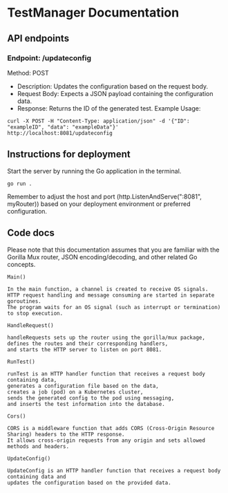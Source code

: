 # TestManager Documentation

## API endpoints

### Endpoint: /updateconfig
Method: POST
- Description: Updates the configuration based on the request body.
- Request Body: Expects a JSON payload containing the configuration data.
- Response: Returns the ID of the generated test.
Example Usage:

```
curl -X POST -H "Content-Type: application/json" -d '{"ID": "exampleID", "data": "exampleData"}' http://localhost:8081/updateconfig
```


## Instructions for deployment

Start the server by running the Go application in the terminal.

```
go run .
``` 
Remember to adjust the host and port (http.ListenAndServe(":8081", myRouter)) based on your deployment environment or preferred configuration.

## Code docs

Please note that this documentation assumes that you are familiar with the Gorilla Mux router, JSON encoding/decoding, and other related Go concepts.

` Main() `
```
In the main function, a channel is created to receive OS signals. 
HTTP request handling and message consuming are started in separate goroutines. 
The program waits for an OS signal (such as interrupt or termination) to stop execution.
```

`HandleRequest() `
```
handleRequests sets up the router using the gorilla/mux package, 
defines the routes and their corresponding handlers, 
and starts the HTTP server to listen on port 8081.
```

`RunTest() ` 
```
runTest is an HTTP handler function that receives a request body containing data, 
generates a configuration file based on the data, 
creates a job (pod) on a Kubernetes cluster, 
sends the generated config to the pod using messaging, 
and inserts the test information into the database.
```

`Cors() ` 
```
CORS is a middleware function that adds CORS (Cross-Origin Resource Sharing) headers to the HTTP response. 
It allows cross-origin requests from any origin and sets allowed methods and headers.
```

`UpdateConfig()`  
```
UpdateConfig is an HTTP handler function that receives a request body containing data and 
updates the configuration based on the provided data.
```